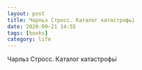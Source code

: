 ```yaml
---
layout: post
title: Чарльз Стросс. Каталог катастрофьі
date: 2020-09-21 14:55 
tags: [books]
category: life
---
```

Чарльз Стросс. Каталог катастрофьі